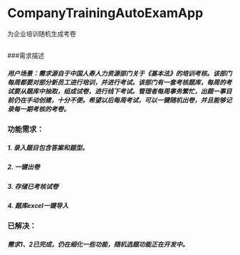 # CompanyTrainingAutoExamApp
为企业培训随机生成考卷
##
###需求描述
##### 用户场景：需求源自于中国人寿人力资源部门关于《基本法》的培训考核。该部门每周都要对部分新员工进行培训，并进行考试。该部门有一套考核题库，每周的考试要从题库中抽取，组成试卷，进行线下考试。管理者每周事务繁忙，出题一事目前仍在手动创建，十分不便。希望以后每周考试，可以一键随机出卷，并且能够记录每一期考核的考卷。
### 功能需求：
##### 1. 录入题目包含答案和题型。
##### 2. 一键出卷
##### 3. 存储已考核试卷
##### 4. 题库excel一键导入
### 已解决：
##### 需求1、2已完成，仍在细化一些功能，随机选题功能正在开发中。
